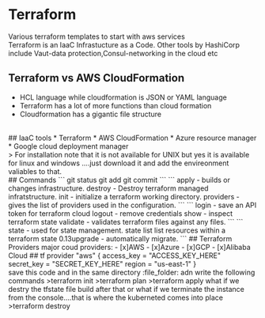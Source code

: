 # Terraform
Various terraform templates to start with aws services
<br>
Terraform is an IaaC Infrastucture as a Code.
Other tools by HashiCorp include Vaut-data protection,Consul-networking in the cloud etc
<br>
## Terraform vs AWS CloudFormation
* HCL language while cloudformation is JSON or YAML language
* Terraform has a lot of more functions than cloud formation
* Cloudformation has a gigantic file structure
<br>
## IaaC tools
* Terraform
* AWS CloudFormation
* Azure resource manager
* Google cloud deployment manager
<br>
> For installation note that it is not available for UNIX but yes it is available for linux and windows ....just download it and add the envireonment valiables to that.
<br>
## Commands
```
git status
git add
git commit
```
```
apply - builds or changes infrastructure.
destroy - Destroy terraform managed infratstructure.
init - initialize a terraform working directory.
providers - gives the list of providers used in the configuration.
```
```
login - save an API token for terraform cloud
logout - remove credentials
show - inspect terraform state
validate - validates terraform files against any files.
```
```
state - used for state management.
state list list resources within a terraform state
0.13upgrade - automatically migrate.
```
## Terraform Providers
major coud providers:
- [x]AWS
- [x]Azure
- [x]GCP
- [x]Alibaba Cloud
## tf
provider "aws" {
  access_key = "ACCESS_KEY_HERE"
  secret_key = "SECRET_KEY_HERE"
  region     = "us-east-1"
}
<br>
save this code and in the same directory :file_folder: adn write the following commands
>terraform init
>terraform plan
>terraform apply
what if we destry the tfstate file build after that or what if we terminate the instance from the console....that is where the kuberneted comes into place
>terraform destroy












